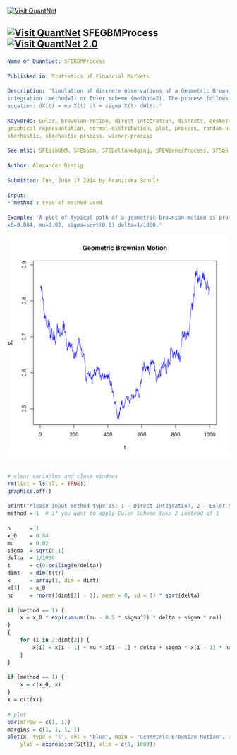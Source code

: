 
[<img src="https://github.com/QuantLet/Styleguide-and-Validation-procedure/blob/master/pictures/banner.png" alt="Visit QuantNet">](http://quantlet.de/index.php?p=info)

## [<img src="https://github.com/QuantLet/Styleguide-and-Validation-procedure/blob/master/pictures/qloqo.png" alt="Visit QuantNet">](http://quantlet.de/) **SFEGBMProcess** [<img src="https://github.com/QuantLet/Styleguide-and-Validation-procedure/blob/master/pictures/QN2.png" width="60" alt="Visit QuantNet 2.0">](http://quantlet.de/d3/ia)

```yaml
Name of QuantLet: SFEGBMProcess

Published in: Statistics of Financial Markets

Description: 'Simulation of discrete observations of a Geometric Brownian Motion (GBM) via direct
integration (method=1) or Euler scheme (method=2). The process follows the stochastic differential
equation: dX(t) = mu X(t) dt + sigma X(t) dW(t).'

Keywords: Euler, brownian-motion, direct integration, discrete, geometric-brownian-motion,
graphical representation, normal-distribution, plot, process, random-number-generation, simulation,
stochastic, stochastic-process, wiener-process

See also: SFEsimGBM, SFEbsbm, SFEDeltaHedging, SFEWienerProcess, SFSbb, SFEwienerdens

Author: Alexander Ristig

Submitted: Tue, June 17 2014 by Franziska Schulz

Input:
- method : type of method used

Example: 'A plot of typical path of a geometric brownian motion is provided for the case n=1,
x0=0.084, mu=0.02, sigma=sqrt(0.1) delta=1/1000.'

```

![Picture1](SFEGBMProcess-1.png)


```r

# clear variables and close windows
rm(list = ls(all = TRUE))
graphics.off()

print("Please input method type as: 1 - Direct Integration, 2 - Euler Scheme")
method = 1  # if you want to apply Euler Scheme take 2 instead of 1

n      = 1
x_0    = 0.84
mu     = 0.02
sigma  = sqrt(0.1)
delta  = 1/1000
t      = c(0:ceiling(n/delta))
dimt   = dim(t(t))
x      = array(1, dim = dimt)
x[1]   = x_0
no     = rnorm((dimt[2] - 1), mean = 0, sd = 1) * sqrt(delta)

if (method == 1) {
    x = x_0 * exp(cumsum((mu - 0.5 * sigma^2) * delta + sigma * no))
}
{
    for (i in 2:dimt[2]) {
        x[i] = x[i - 1] + mu * x[i - 1] * delta + sigma * x[i - 1] * no[i - 1]
    }
}

if (method == 1) {
    x = c(x_0, x)
}
x = c(t(x))

# plot
par(mfrow = c(1, 1))
margins = c(1, 1, 1, 1)
plot(x, type = "l", col = "blue", main = "Geometric Brownian Motion", xlab = "t", 
    ylab = expression(S[t]), xlim = c(0, 1000))

```
